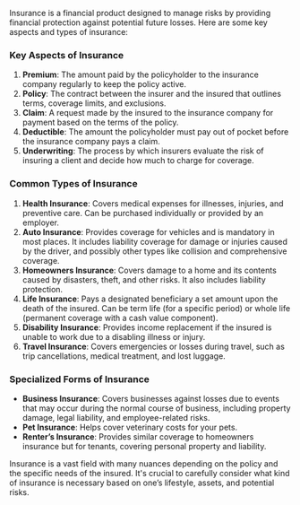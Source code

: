 Insurance is a financial product designed to manage risks by providing financial protection against potential future losses. Here are some key aspects and types of insurance:

### Key Aspects of Insurance
1. **Premium**: The amount paid by the policyholder to the insurance company regularly to keep the policy active.
2. **Policy**: The contract between the insurer and the insured that outlines terms, coverage limits, and exclusions.
3. **Claim**: A request made by the insured to the insurance company for payment based on the terms of the policy.
4. **Deductible**: The amount the policyholder must pay out of pocket before the insurance company pays a claim.
5. **Underwriting**: The process by which insurers evaluate the risk of insuring a client and decide how much to charge for coverage.

### Common Types of Insurance
1. **Health Insurance**: Covers medical expenses for illnesses, injuries, and preventive care. Can be purchased individually or provided by an employer.
2. **Auto Insurance**: Provides coverage for vehicles and is mandatory in most places. It includes liability coverage for damage or injuries caused by the driver, and possibly other types like collision and comprehensive coverage.
3. **Homeowners Insurance**: Covers damage to a home and its contents caused by disasters, theft, and other risks. It also includes liability protection.
4. **Life Insurance**: Pays a designated beneficiary a set amount upon the death of the insured. Can be term life (for a specific period) or whole life (permanent coverage with a cash value component).
5. **Disability Insurance**: Provides income replacement if the insured is unable to work due to a disabling illness or injury.
6. **Travel Insurance**: Covers emergencies or losses during travel, such as trip cancellations, medical treatment, and lost luggage.

### Specialized Forms of Insurance
- **Business Insurance**: Covers businesses against losses due to events that may occur during the normal course of business, including property damage, legal liability, and employee-related risks.
- **Pet Insurance**: Helps cover veterinary costs for your pets.
- **Renter’s Insurance**: Provides similar coverage to homeowners insurance but for tenants, covering personal property and liability.

Insurance is a vast field with many nuances depending on the policy and the specific needs of the insured. It's crucial to carefully consider what kind of insurance is necessary based on one’s lifestyle, assets, and potential risks.